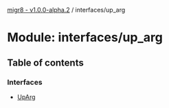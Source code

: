 [migr8 - v1.0.0-alpha.2](../README.md) / interfaces/up_arg

# Module: interfaces/up_arg

## Table of contents

### Interfaces

- [UpArg](../interfaces/interfaces_up_arg.UpArg.md)
